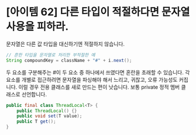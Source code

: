 # [아이템 62] 다른 타입이 적절하다면 문자열 사용을 피하라.

문자열은 다른 값 타입을 대신하기엔 적절하지 않습니다.

``` java
// 흔한 타입을 문자열로 처리한 부적절한 예
String compoundKey = className + "#" + i.next();
```
두 요소를 구분해주는 #이 두 요소 중 하나에서 쓰였다면 혼란을 초래할 수 있습니다. 각 요소를 개별로 접근하려면 문자열을 파싱해야 해서 느리고, 귀찮고, 오류 가능성도 커집니다. 이럴 경우 전용 클래스를 새로 만드는 편이 낫습니다. 보통 private 정적 멤버 클래스로 선언합니다.</br>

``` java
public final class ThreadLocal<T> {
    public ThreadLocal() {}
    public void set(T value);
    public T get();
}
```
